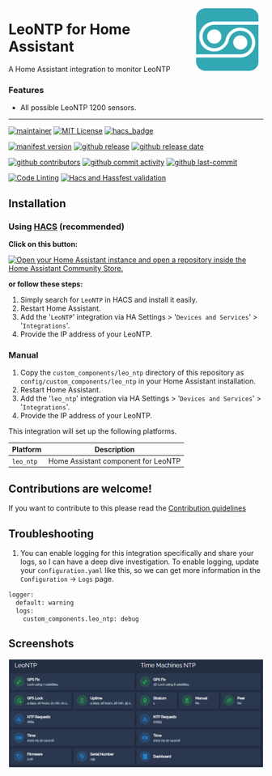 <img src="https://github.com/CumpsD/home-assistant-leo-ntp/raw/main/images/brand/icon@2x.png"
     alt="LeoNTP"
     align="right"
     style="width: 124px;margin-right: 10px;" />

# LeoNTP for Home Assistant

A Home Assistant integration to monitor LeoNTP

### Features

- All possible LeoNTP 1200 sensors.

---

[![maintainer](https://img.shields.io/badge/maintainer-David%20Cumps-green?style=for-the-badge&logo=github)](https://github.com/CumpsD) [![MIT License](https://img.shields.io/github/license/CumpsD/home-assistant-leo-ntp?style=for-the-badge)](https://github.com/CumpsD/home-assistant-leo-ntp/blob/master/LICENSE) [![hacs_badge](https://img.shields.io/badge/HACS-Default-41BDF5.svg?style=for-the-badge)](https://github.com/hacs/integration)

<!-- [![hacs_badge](https://img.shields.io/badge/HACS-Default-41BDF5.svg?style=flat-square)](https://github.com/hacs/integration)

[![Open your Home Assistant instance and open the repository inside the Home Assistant Community Store.](https://my.home-assistant.io/badges/hacs_repository.svg?style=flat-square)](https://my.home-assistant.io/redirect/hacs_repository/?owner=CumpsD&repository=home-assistant-leo-ntp&category=integration) -->

[![manifest version](https://img.shields.io/github/manifest-json/v/CumpsD/home-assistant-leo-ntp/master?filename=custom_components%2Fleo_ntp%2Fmanifest.json&style=for-the-badge)](https://github.com/CumpsD/home-assistant-leo-ntp)
[![github release](https://img.shields.io/github/v/release/CumpsD/home-assistant-leo-ntp?logo=github&style=for-the-badge)](https://github.com/CumpsD/home-assistant-leo-ntp/releases)
[![github release date](https://img.shields.io/github/release-date/CumpsD/home-assistant-leo-ntp?style=for-the-badge)](https://github.com/CumpsD/home-assistant-leo-ntp/releases)

[![github contributors](https://img.shields.io/github/contributors/CumpsD/home-assistant-leo-ntp?style=for-the-badge)](https://github.com/CumpsD/home-assistant-leo-ntp/graphs/contributors)
[![github commit activity](https://img.shields.io/github/commit-activity/y/CumpsD/home-assistant-leo-ntp?logo=github&style=for-the-badge)](https://github.com/CumpsD/home-assistant-leo-ntp/commits/main)
[![github last-commit](https://img.shields.io/github/last-commit/CumpsD/home-assistant-leo-ntp?style=for-the-badge)](https://github.com/CumpsD/home-assistant-leo-ntp/commits)

[![Code Linting](https://img.shields.io/github/actions/workflow/status/CumpsD/home-assistant-leo-ntp/lint.yml?label=lint&style=for-the-badge)](https://github.com/CumpsD/home-assistant-leo-ntp/actions/workflows/lint.yml)
[![Hacs and Hassfest validation](https://img.shields.io/github/actions/workflow/status/CumpsD/home-assistant-leo-ntp/validate.yml?label=validate&style=for-the-badge)](https://github.com/CumpsD/home-assistant-leo-ntp/actions/workflows/validate.yml)

## Installation

### Using [HACS](https://hacs.xyz/) (recommended)

**Click on this button:**

[![Open your Home Assistant instance and open a repository inside the Home Assistant Community Store.](https://my.home-assistant.io/badges/hacs_repository.svg)](https://my.home-assistant.io/redirect/hacs_repository/?owner=CumpsD&repository=home-assistant-leo-ntp&category=integration)

**or follow these steps:**

1. Simply search for `LeoNTP` in HACS and install it easily.
2. Restart Home Assistant.
3. Add the '`LeoNTP`' integration via HA Settings > '`Devices and Services`' > '`Integrations`'.
4. Provide the IP address of your LeoNTP.

### Manual

1. Copy the `custom_components/leo_ntp` directory of this repository as `config/custom_components/leo_ntp` in your Home Assistant installation.
2. Restart Home Assistant.
3. Add the '`leo_ntp`' integration via HA Settings > '`Devices and Services`' > '`Integrations`'.
4. Provide the IP address of your LeoNTP.

This integration will set up the following platforms.

| Platform  | Description                                     |
| --------- | ----------------------------------------------- |
| `leo_ntp` | Home Assistant component for LeoNTP             |

## Contributions are welcome!

If you want to contribute to this please read the [Contribution guidelines](CONTRIBUTING.md)

## Troubleshooting

1. You can enable logging for this integration specifically and share your logs, so I can have a deep dive investigation. To enable logging, update your `configuration.yaml` like this, so we can get more information in the `Configuration` -> `Logs` page.

```
logger:
  default: warning
  logs:
    custom_components.leo_ntp: debug
```

## Screenshots

![LeoNTP Lovelace](https://github.com/CumpsD/home-assistant-leo-ntp/raw/main/images/leo_ntp.png "LeoNTP Lovelace")
